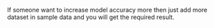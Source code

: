 If someone want to increase model accuracy more then just add more dataset in sample data and you will get the required result.
